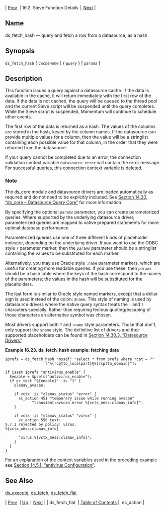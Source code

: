 | [Prev](sieve.ref.ds_fetch_flat)  | 16.2. Sieve Function Details |  [Next](sieve.ref.ec_action) |

<a name="sieve.ref.ds_fetch_hash"></a>
## Name

ds_fetch_hash — query and fetch a row from a datasource, as a hash

## Synopsis

`ds_fetch_hash` { *`cachename`* } { *`query`* } [ *`params`* ]

<a name="idp29110304"></a>
## Description

This function issues a query against a datasource cache. If the data is available in the cache, it will return immediately with the first row of the data. If the data is not cached, the query will be queued to the thread pool and the current Sieve script will be suspended until the query completes. While the Sieve script is suspended, Momentum will continue to schedule other events.

The first row of the data is returned as a hash. The values of the columns are stored in the hash, keyed by the column names. If the datasource can provide multiple values for a column, then the value will be a stringlist containing each possible value for that column, in the order that they were returned from the datasource.

If your query cannot be completed due to an error, the connection validation context variable `datasource_error` will contain the error message. For successful queries, this connection context variable is deleted.

### Note

The ds_core module and datasource drivers are loaded automatically as required and do not need to be explicitly included. See [Section 14.30, “ds_core – Datasource Query Core”](modules.ds_core "14.30. ds_core – Datasource Query Core") for more information.

By specifying the optional *`params`* parameter, you can create parameterized queries. Where supported by the underlying datasource driver, parameterized queries are mapped to native prepared statements for more optimal database performance.

Parameterized queries use one of three different kinds of placeholder indicator, depending on the underlying driver. If you want to use the ODBC style `?` parameter marker, then the *`params`* parameter should be a stringlist containing the values to be substituted for each marker.

Alternatively, you may use Oracle style `:name` parameter markers, which are useful for creating more readable queries. If you use these, then *`params`* should be a hash table where the keys of the hash correspond to the names of the parameters; the values in the hash will be substituted for the placeholders.

The last form is similar to Oracle style named markers, except that a dollar sign is used instead of the colon: `$name`. This style of naming is used by datasource drivers where the native query syntax treats the `:` and `?` characters specially. Rather than requiring tedious quoting/escaping of those characters an alternative symbol was chosen.

Most drivers support both `?` and `:name` style parameters. Those that don't, only support the `$name` style. The definitive list of drivers and their supported placeholders can be found in [Section 14.30.3, “Datasource Drivers”](modules.ds_core#modules.ds_core.drivers "14.30.3. Datasource Drivers").

<a name="example.ds_fetch_hash"></a>

**Example 16.23. ds_fetch_hash example: fetching data**

```
$prefs = ds_fetch_hash "mssql" "select * from prefs where rcpt = ?"
                  ["%{rcptto_localpart}@%{rcptto_domain}"];

if isset $prefs "antivirus_enable" {
  $enable = $prefs["antivirus_enable"];
  if ec_test "${enable}" :is "1" {
    clamav_avscan;

    if vctx :is "clamav_status" "error" {
      ec_action 451 "temporary issue while running avscan"
            "transient:avscan error %{vctx_mess:clamav_info}";
    }

    if vctx :is "clamav_status" "virus" {
      ec_action 550 text:
5.7.1 rejected by policy: virus.
%{vctx_mess:clamav_info}
.
      "virus:%{vctx_mess:clamav_info}";
    }
  }
}
```

For an explanation of the context variables used in the preceding example see [Section 14.5.1, “antivirus Configuration”](modules.antivirus#modules.antivirus.configuration "14.5.1. antivirus Configuration").

<a name="idp29131296"></a>
## See Also

[ds_execute](sieve.ref.ds_execute "ds_execute"), [ds_fetch](sieve.ref.ds_fetch "ds_fetch"), [ds_fetch_flat](sieve.ref.ds_fetch_flat "ds_fetch_flat")

| [Prev](sieve.ref.ds_fetch_flat)  | [Up](sieve.ref.files) |  [Next](sieve.ref.ec_action) |
| ds_fetch_flat  | [Table of Contents](index) |  ec_action |
